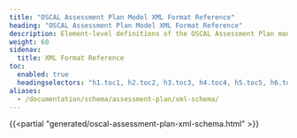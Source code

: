 ```yaml
---
title: "OSCAL Assessment Plan Model XML Format Reference"
heading: "OSCAL Assessment Plan Model XML Format Reference"
description: Element-level definitions of the OSCAL Assessment Plan model XML format.
weight: 60
sidenav:
  title: XML Format Reference
toc:
  enabled: true
  headingselectors: "h1.toc1, h2.toc2, h3.toc3, h4.toc4, h5.toc5, h6.toc6"
aliases:
  - /documentation/schema/assessment-plan/xml-schema/
---
```


{{<partial "generated/oscal-assessment-plan-xml-schema.html" >}}
